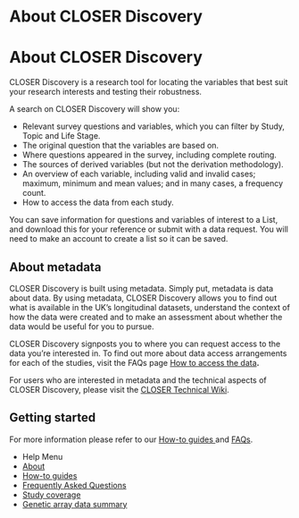 <div class="row page-title">
  <div class="meta pull-left">
    <h1>About CLOSER Discovery</h1>
  </div>
</div>

<div class="row">
  <div class="col-sm-8">


<h1>About CLOSER Discovery</h1>

<p>CLOSER Discovery is a research tool for locating the variables that best suit your research interests and testing their robustness.</p>

<p>A search on CLOSER Discovery will show you:</p>
<ul>
    <li>Relevant survey questions and variables, which you can filter by Study, Topic and Life Stage.</li>
    <li>The original question that the variables are based on.</li>
    <li>Where questions appeared in the survey, including complete routing.</li>
    <li>The sources of derived variables (but not the derivation methodology).</li>
    <li>An overview of each variable, including valid and invalid cases; maximum, minimum and mean values; and in many cases, a frequency count.</li>
    <li>How to access the data from each study.</li>
</ul>
<p>You can save information for questions and variables of interest to a List, and download this for your reference or submit with a data request. You will need to make an account to create a list so it can be saved.</p>

<h2>About metadata</h2>
<p>CLOSER Discovery is built using metadata. Simply put, metadata is data about data. By using metadata, CLOSER Discovery allows you to find out what is available in the UK’s longitudinal datasets, 
understand the context of how the data were created and to make an assessment about whether the data would be useful for you to pursue. </p>
<p>CLOSER Discovery signposts you to where you can request access to the data you’re interested in. 
To find out more about data access arrangements for each of the studies, visit the FAQs page <a href="/page/faqs/4#access-data">How to access the data</a><strong>.</strong></p>

<p>For users who are interested in metadata and the technical aspects of CLOSER Discovery, please visit the <a href="https://wiki.ucl.ac.uk/display/CLOS/What+is+the+CLOSER+Technical+Wiki " target="_blank" rel="noopener noreferrer">CLOSER Technical Wiki</a>.</p>

<h2>Getting started</h2>
<p>For more information please refer to our <a href="/page/how-to-guides/6"> How-to guides </a> and <a href="/page/faqs/4"> FAQs</a>.</p>




</div>
  <div class="nav nav-pills nav-stacked col-sm-offset-1 col-sm-3">
    <ul class="help-pages-menu">
    <li class="nav-title">Help Menu</li>
    <li class="active"><a href="/page/about/1">About</a></li>
    <li><a href="/page/how-to-guides/6">How-to guides</a></li>
    <li><a href="/page/faqs/4">Frequently Asked Questions</a></li>
    <li><a href="/page/content/2">Study coverage</a></li>
    <li><a href="/page/genetics/5">Genetic array data summary</a></li>
  </ul>
</div>
</div>
